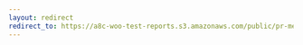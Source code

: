 ```yaml
---
layout: redirect
redirect_to: https://a8c-woo-test-reports.s3.amazonaws.com/public/pr-merge/39233/e2e/index.html
---
```

